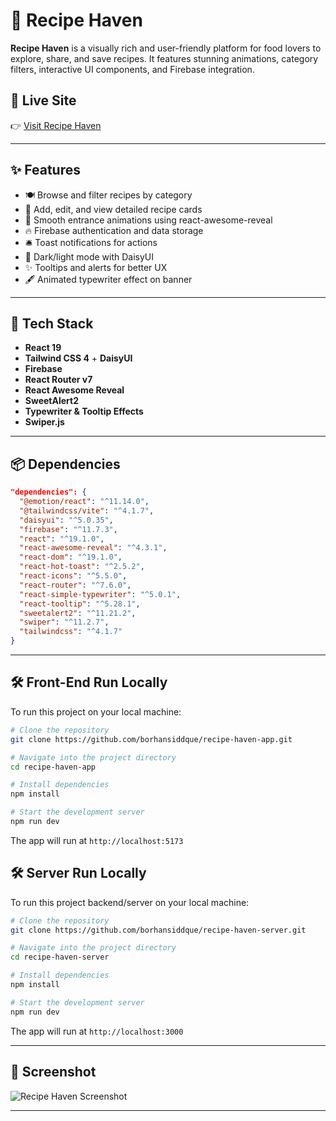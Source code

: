 
# 🍲 Recipe Haven

**Recipe Haven** is a visually rich and user-friendly platform for food lovers to explore, share, and save recipes. It features stunning animations, category filters, interactive UI components, and Firebase integration.

## 🚀 Live Site

👉 [Visit Recipe Haven](https://recipe-haven-app-a09fe.web.app/)

---

## ✨ Features

- 🍽️ Browse and filter recipes by category
- 📝 Add, edit, and view detailed recipe cards
- 🌈 Smooth entrance animations using react-awesome-reveal
- 🔥 Firebase authentication and data storage
- 🛎️ Toast notifications for actions
- 🎨 Dark/light mode with DaisyUI
- ✨ Tooltips and alerts for better UX
- 🖋️ Animated typewriter effect on banner

---

## 🧰 Tech Stack

- **React 19**
- **Tailwind CSS 4** + **DaisyUI**
- **Firebase**
- **React Router v7**
- **React Awesome Reveal**
- **SweetAlert2**
- **Typewriter & Tooltip Effects**
- **Swiper.js**

---

## 📦 Dependencies

```json
"dependencies": {
  "@emotion/react": "^11.14.0",
  "@tailwindcss/vite": "^4.1.7",
  "daisyui": "^5.0.35",
  "firebase": "^11.7.3",
  "react": "^19.1.0",
  "react-awesome-reveal": "^4.3.1",
  "react-dom": "^19.1.0",
  "react-hot-toast": "^2.5.2",
  "react-icons": "^5.5.0",
  "react-router": "^7.6.0",
  "react-simple-typewriter": "^5.0.1",
  "react-tooltip": "^5.28.1",
  "sweetalert2": "^11.21.2",
  "swiper": "^11.2.7",
  "tailwindcss": "^4.1.7"
}
```

---

## 🛠️ Front-End Run Locally

To run this project on your local machine:

```bash
# Clone the repository
git clone https://github.com/borhansiddque/recipe-haven-app.git

# Navigate into the project directory
cd recipe-haven-app

# Install dependencies
npm install

# Start the development server
npm run dev
```
The app will run at `http://localhost:5173`

## 🛠️ Server Run Locally

To run this project backend/server on your local machine:

```bash
# Clone the repository
git clone https://github.com/borhansiddque/recipe-haven-server.git

# Navigate into the project directory
cd recipe-haven-server

# Install dependencies
npm install

# Start the development server
npm run dev
```

The app will run at `http://localhost:3000`

---

## 📸 Screenshot

![Recipe Haven Screenshot](https://i.ibb.co/9kgfn8J6/recipe-haven-app.png)

---
